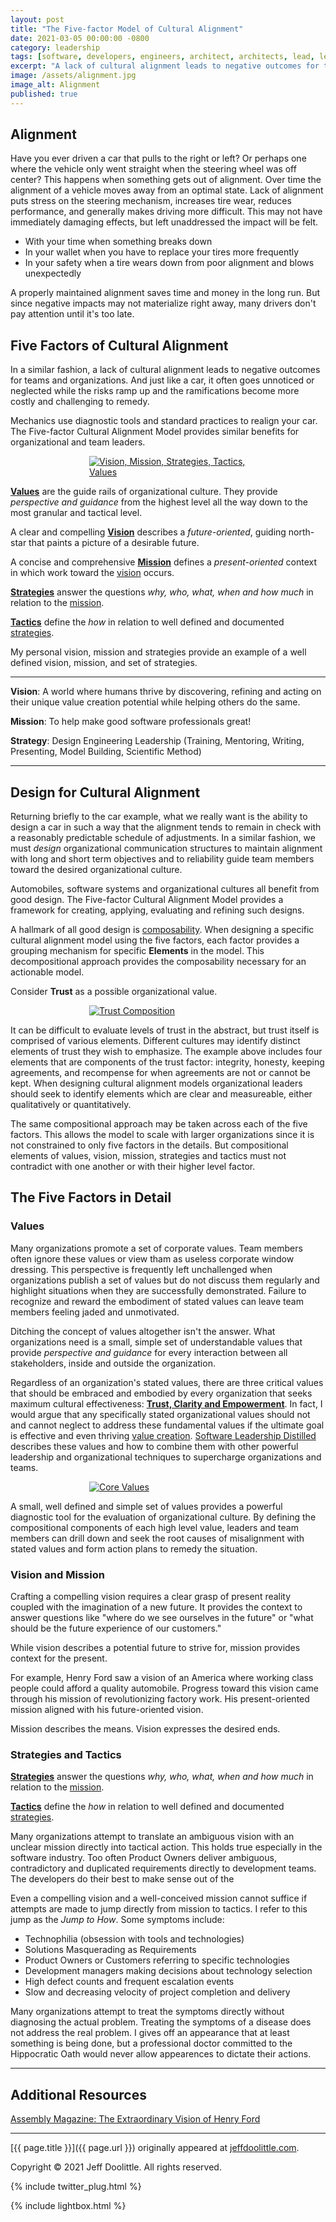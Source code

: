 ```yaml
---
layout: post
title: "The Five-factor Model of Cultural Alignment"
date: 2021-03-05 00:00:00 -0800
category: leadership
tags: [software, developers, engineers, architect, architects, lead, leader, align, alignment, culture, cultural]
excerpt: "A lack of cultural alignment leads to negative outcomes for teams and organizations. It often goes unnoticed or neglected while risks ramp up and the ramifications become more costly and challenging to remedy."
image: /assets/alignment.jpg
image_alt: Alignment
published: true
---
```


## Alignment

Have you ever driven a car that pulls to the right or left? Or perhaps one where the vehicle only went straight when the steering wheel was off center? This happens when something gets out of alignment.
Over time the alignment of a vehicle moves away from an optimal state.  Lack of alignment puts stress on the steering mechanism, increases tire wear, reduces performance, and generally makes driving more difficult. This may not have immediately damaging effects, but left unaddressed the impact will be felt.

- With your time when something breaks down
- In your wallet when you have to replace your tires more frequently
- In your safety when a tire wears down from poor alignment and blows unexpectedly

A properly maintained alignment saves time and money in the long run. But since negative impacts may not materialize right away, many drivers don't pay attention until it's too late.

## Five Factors of Cultural Alignment

In a similar fashion, a lack of cultural alignment leads to negative outcomes for teams and organizations. And just like a car, it often goes unnoticed or neglected while the risks ramp up and the ramifications become more costly and challenging to remedy.

Mechanics use diagnostic tools and standard practices to realign your car. The Five-factor Cultural Alignment Model provides similar benefits for organizational and team leaders.

<a href="/assets/cultural-alignment.jpg" style="display: block; margin-left: auto; margin-right: auto; width: 50%" class="lightbox-image current" title="Vision, Mission, Strategies, Tactics, Values">
    <img src="/assets/cultural-alignment.jpg" alt="Vision, Mission, Strategies, Tactics, Values">
</a>

[**Values**](#values) are the guide rails of organizational culture. They provide *perspective and guidance* from the highest level all the way down to the most granular and tactical level.

A clear and compelling [**Vision**](#vision-and-mission) describes a *future-oriented*, guiding north-star that paints a picture of a desirable future.

A concise and comprehensive [**Mission**](#vision-and-mission) defines a *present-oriented* context in which work toward the [vision](#vision-and-mission) occurs.

[**Strategies**](#strategies-and-tactics) answer the questions *why, who, what, when and how much* in relation to the [mission](#vision-and-mission).

[**Tactics**](#strategies-and-tactics) define the *how* in relation to well defined and documented [strategies](#strategies-and-tactics).

My personal vision, mission and strategies provide an example of a well defined vision, mission, and set of strategies.

___

**Vision**: A world where humans thrive by discovering, refining and acting on their unique value creation potential while helping others do the same.

**Mission**: To help make good software professionals great!

**Strategy**: Design Engineering Leadership (Training, Mentoring, Writing, Presenting, Model Building, Scientific Method)

___

## Design for Cultural Alignment

Returning briefly to the car example, what we really want is the ability to design a car in such a way that the alignment tends to remain in check with a reasonably predictable schedule of adjustments. In a similar fashion, we must *design* organizational communication structures to maintain alignment with long and short term objectives and to reliability guide team members toward the desired organizational culture.

Automobiles, software systems and organizational cultures all benefit from good design. The Five-factor Cultural Alignment Model provides a framework for creating, applying, evaluating and refining such designs.

A hallmark of all good design is [composability](https://www.youtube.com/watch?v=ukU344kEwP8). When designing a specific cultural alignment model using the five factors, each factor provides a grouping mechanism for specific **Elements** in the model. This decompositional approach provides the composability necessary for an actionable model.

Consider **Trust** as a possible organizational value.

<a href="/assets/trust-composition.png" style="display: block; margin-left: auto; margin-right: auto; width: 50%" class="lightbox-image current" title="Trust Composition">
    <img src="/assets/trust-composition.png" alt="Trust Composition">
</a>

It can be difficult to evaluate levels of trust in the abstract, but trust itself is comprised of various elements. Different cultures may identify distinct elements of trust they wish to emphasize. The example above includes four elements that are components of the trust factor: integrity, honesty, keeping agreements, and recompense for when agreements are not or cannot be kept. When designing  cultural alignment models organizational leaders should seek to identify elements which are clear and measureable, either qualitatively or quantitatively.

The same compositional approach may be taken across each of the five factors. This allows the model to scale with larger organizations since it is not constrained to only five factors in the details. But compositional elements of values, vision, mission, strategies and tactics must not contradict with one another or with their higher level factor.

## The Five Factors in Detail

### Values

Many organizations promote a set of corporate values. Team members often ignore these values or view tham as useless corporate window dressing. This perspective is frequently left unchallenged when organizations publish a set of values but do not discuss them regularly and highlight situations when they are successfully demonstrated. Failure to recognize and reward the embodiment of stated values can leave team members feeling jaded and unmotivated.

Ditching the concept of values altogether isn't the answer. What organizations need is a small, simple set of understandable values that provide *perspective and guidance* for every interaction between all stakeholders, inside and outside the organization.

Regardless of an organization's stated values, there are three critical values that should be embraced and embodied by every organization that seeks maximum cultural effectiveness: [**Trust, Clarity and Empowerment**](/2020/11/04/software-leadership-distilled#core-values). In fact, I would argue that any specifically stated organizational values should not and cannot neglect to address these fundamental values if the ultimate goal is effective and even thriving [value creation](/2020/11/04/software-leadership-distilled/#value-creators). [Software Leadership Distilled](/2020/11/04/software-leadership-distilled) describes these values and how to combine them with other powerful leadership and organizational techniques to supercharge organizations and teams.

<a href="/assets/software-leadership-core-values.png" style="display: block; margin-left: auto; margin-right: auto; width: 50%" class="lightbox-image current" title="Core Values">
    <img src="/assets/software-leadership-core-values.png" alt="Core Values">
</a>

A small, well defined and simple set of values provides a powerful diagnostic tool for the evaluation of organizational culture. By defining the compositional components of each high level value, leaders and team members can drill down and seek the root causes of misalignment with stated values and form action plans to remedy the situation.

### Vision and Mission

Crafting a compelling vision requires a clear grasp of present reality coupled with the imagination of a new future. It provides the context to answer questions like "where do we see ourselves in the future" or "what should be the future experience of our customers."

While vision describes a potential future to strive for, mission provides context for the present.

For example, Henry Ford saw a vision of an America where working class people could afford a quality automobile. Progress toward this vision came through his mission of revolutionizing factory work. His present-oriented mission aligned with his future-oriented vision.

Mission describes the means. Vision expresses the desired ends.

### Strategies and Tactics

[**Strategies**](#strategies-and-tactics) answer the questions *why, who, what, when and how much* in relation to the [mission](#vision-and-mission).

[**Tactics**](#strategies-and-tactics) define the *how* in relation to well defined and documented [strategies](#strategies-and-tactics).

Many organizations attempt to translate an ambiguous vision with an unclear mission directly into tactical action. This holds true especially in the software industry. Too often Product Owners deliver ambiguous, contradictory and duplicated requirements directly to development teams. The developers do their best to make sense out of the 

Even a compelling vision and a well-conceived mission cannot suffice if attempts are made to jump directly from mission to tactics. I refer to this jump as the *Jump to How*. Some symptoms include:

- Technophilia (obsession with tools and technologies)
- Solutions Masquerading as Requirements
- Product Owners or Customers referring to specific technologies
- Development managers making decisions about technology selection
- High defect counts and frequent escalation events
- Slow and decreasing velocity of project completion and delivery

Many organizations attempt to treat the symptoms directly without diagnosing the actual problem. Treating the symptoms of a disease does not address the real problem. I gives off an appearance that at least something is being done, but a professional doctor committed to the Hippocratic Oath would never allow appearences to dictate their actions.



___

## Additional Resources

[Assembly Magazine: The Extraordinary Vision of Henry Ford](https://www.assemblymag.com/articles/83965-special-section-the-extraordinary-vision-of-henry-ford)

___

[{{ page.title }}]({{ page.url }}) originally appeared at [jeffdoolittle.com](https://jeffdoolittle.com/).

Copyright © 2021 Jeff Doolittle. All rights reserved.

{% include twitter_plug.html %}

{% include lightbox.html %}
